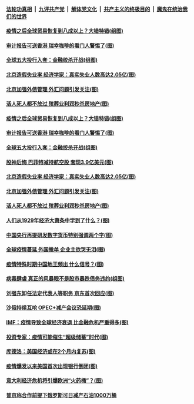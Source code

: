 ####  [法轮功真相](../../../../basic/blob/master/README.md?t=04060901) &nbsp;|&nbsp; [九评共产党](../../../../9ping.md/blob/master/README.md?t=04060901) &nbsp;|&nbsp; [解体党文化](../../../../jtdwh.md/blob/master/README.md?t=04060901)  &nbsp;|&nbsp; [共产主义的终极目的](../../../../gczydzjmd.md/blob/master/README.md?t=04060901) &nbsp;|&nbsp; [魔鬼在统治我们的世界](../../../../mgztzwmdsj.md/blob/master/README.md?t=04060901) 

#### [疫情之后全球贸易恢复到八成以上？大错特错(组图)](../pages/p5/928745.md?t=04060901) 

#### [审计报告可送香港 瑞幸咖啡的看门人警惕了(图)](../pages/p5/928742.md?t=04060901) 

#### [全球五大投行入套：金融绞杀开战(组图)](../pages/p5/928752.md?t=04060901) 

#### [北京造假失业率 经济学家：真实失业人数高达2.05亿(图)](../pages/p5/928758.md?t=04060901) 

#### [北京加强外债管理 外汇问题引发关注(图)](../pages/p5/928733.md?t=04060901) 

#### [活人死人都不放过 殡葬业利润秒杀房地产(图)](../pages/p5/928731.md?t=04060901) 

#### [疫情之后全球贸易恢复到八成以上？大错特错(组图)](../pages/p5/928745.md?t=04060901) 

#### [审计报告可送香港 瑞幸咖啡的看门人警惕了(图)](../pages/p5/928742.md?t=04060901) 

#### [全球五大投行入套：金融绞杀开战(组图)](../pages/p5/928752.md?t=04060901) 

#### [股神后悔 巴菲特减持航空股 套现3.9亿美元(图)](../pages/p5/928770.md?t=04060901) 

#### [北京造假失业率 经济学家：真实失业人数高达2.05亿(图)](../pages/p5/928758.md?t=04060901) 

#### [北京加强外债管理 外汇问题引发关注(图)](../pages/p5/928733.md?t=04060901) 

#### [活人死人都不放过 殡葬业利润秒杀房地产(图)](../pages/p5/928731.md?t=04060901) 

#### [人们从1929年经济大萧条中学到了什么？(图)](../pages/p5/928659.md?t=04060901) 

#### [中国央行再提研发数字货币特别强调两个字(图)](../pages/p5/928635.md?t=04060901) 

#### [全球疫情蔓延 外国撤单 企业主欲哭无泪(图)](../pages/p5/928636.md?t=04060901) 

#### [疫情特殊时期中国地王频出 什么信号？(图)](../pages/p5/928660.md?t=04060901) 

#### [病毒肆虐 真正的风暴眼不是股市暴跌债务违约(组图)](../pages/p5/928628.md?t=04060901) 

#### [刘强东卸任法定代表人等职务 京东首次回应(图)](../pages/p5/928651.md?t=04060901) 

#### [沙俄持续互呛 OPEC+减产会议恐延期(图)](../pages/p5/928641.md?t=04060901) 

#### [IMF：疫情导致全球经济衰退 比金融危机严重得多(图)](../pages/p5/928638.md?t=04060901) 

#### [投资专家：疫情可能催生“超级储蓄”时代(图)](../pages/p5/928634.md?t=04060901) 

#### [库德洛：美国经济或在2个月内复苏(图)](../pages/p5/928632.md?t=04060901) 

#### [疫情爆发以来美国首次出现银行倒闭(图)](../pages/p5/928630.md?t=04060901) 

#### [意大利经济危机将引爆欧洲“火药桶”？(图)](../pages/p5/928616.md?t=04060901) 

#### [普京称合作前提下俄罗斯可日减产石油1000万桶](../pages/p5/928613.md?t=04060901) 

